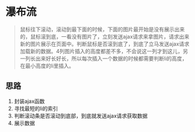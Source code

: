 # 瀑布流

> 鼠标往下滚动，滚动到最下面的时候，下面的图片最开始是没有展示出来的，鼠标滚到底，一看没有图片了，立刻发送ajax请求来拿图片，请求出来新的图片展示在页面中。判断鼠标是否滚到底了，到底了立马发送ajax请求加载新的数据。4列图片插入的高度都差不多，不会说这一列才到这儿，另一列长出来好长好长，所以每次插入一个数据的时候都需要判断li的高度，在最小高度的li里插入。


## 思路

1. 封装ajax函数
2. 寻找最短的li的索引
3. 判断滚动条是否滚动到底部，到底就发送ajax请求获取数据
4. 展示数据



